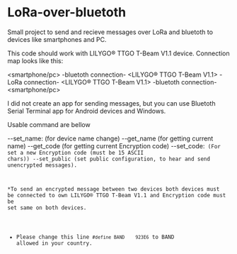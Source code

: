 # LoRa-over-bluetoth
Small project to send and recieve messages over LoRa and bluetoth to devices like smartphones and PC.


This code should work with LILYGO® TTGO T-Beam V1.1 device. Connection map looks like this:

<smartphone/pc> -bluetoth connection- <LILYGO® TTGO T-Beam V1.1> -LoRa connection- <LILYGO® TTGO T-Beam V1.1> -bluetoth connection- <smartphone/pc>

I did not create an app for sending messages, but you can use Bluetoth Serial Terminal app for Android devices and Windows.

Usable command are bellow

--set_name:<YOUR NAME> (for device name change)
--get_name (for getting current name)
--get_code (for getting current Encryption code)
--set_code:<CODE> (For set a new Encryption code (must be 15 ASCII chars))
--set_public (set public configuration, to hear and send unencrypted messages).
  
  
*To send an encrypted message between two devices both devices must be connected to own LILYGO® TTGO T-Beam V1.1 and Encryption code must be set same on both devices. 
* Please change this line `#define BAND    923E6` to BAND allowed in your country.
